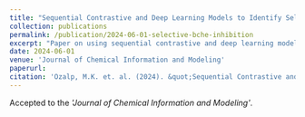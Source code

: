 ```yaml
---
title: "Sequential Contrastive and Deep Learning Models to Identify Selective Butyrylcholinesterase Inhibitors"
collection: publications
permalink: /publication/2024-06-01-selective-bche-inhibition
excerpt: "Paper on using sequential contrastive and deep learning models to identify selective BChE inhibitors for the therapeutic treatment of Alzheimer's Disease"
date: 2024-06-01
venue: 'Journal of Chemical Information and Modeling'
paperurl: 
citation: 'Ozalp, M.K. et. al. (2024). &quot;Sequential Contrastive and Deep Learning Models to Identify Selective Butyrylcholinesterase Inhibitors.&quot; <i>Journal of Chemical Information and Modeling</i>. 1(3).'
---
```


Accepted to the _'Journal of Chemical Information and Modeling'_.
